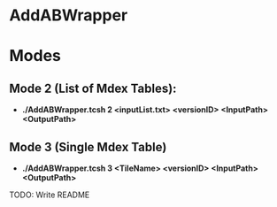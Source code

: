 # AddABWrapper

# Modes
## Mode 2 (List of Mdex Tables):
* __./AddABWrapper.tcsh 2 \<inputList.txt\> \<versionID\> \<InputPath\> \<OutputPath\>__
## Mode 3 (Single Mdex Table)
* __./AddABWrapper.tcsh 3 \<TileName\> \<versionID\> \<InputPath\> \<OutputPath\>__

TODO:
Write README
